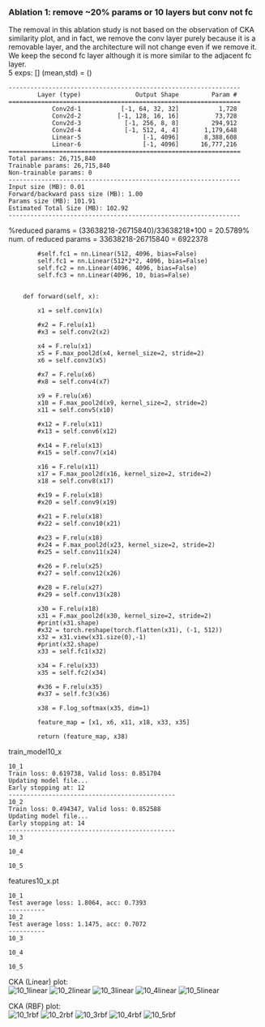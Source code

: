 ### Ablation 1: remove ~20% params or 10 layers but conv not fc
The removal in this ablation study is not based on the observation of CKA similarity plot, and in fact, we remove the conv layer purely because it is a removable layer, and the architecture will not change even if we remove it. We keep the second fc layer although it is more similar to the adjacent fc layer. <br>
5 exps: [] (mean,std) = ()
```
----------------------------------------------------------------
        Layer (type)               Output Shape         Param #
================================================================
            Conv2d-1           [-1, 64, 32, 32]           1,728
            Conv2d-2          [-1, 128, 16, 16]          73,728
            Conv2d-3            [-1, 256, 8, 8]         294,912
            Conv2d-4            [-1, 512, 4, 4]       1,179,648
            Linear-5                 [-1, 4096]       8,388,608
            Linear-6                 [-1, 4096]      16,777,216
================================================================
Total params: 26,715,840
Trainable params: 26,715,840
Non-trainable params: 0
----------------------------------------------------------------
Input size (MB): 0.01
Forward/backward pass size (MB): 1.00
Params size (MB): 101.91
Estimated Total Size (MB): 102.92
----------------------------------------------------------------
```
%reduced params = (33638218-26715840)/33638218\*100 = 20.5789% <br>
num. of reduced params = 33638218-26715840 = 6922378
```
        #self.fc1 = nn.Linear(512, 4096, bias=False)
        self.fc1 = nn.Linear(512*2*2, 4096, bias=False)
        self.fc2 = nn.Linear(4096, 4096, bias=False)
        self.fc3 = nn.Linear(4096, 10, bias=False)
        
        
    def forward(self, x):
        
        x1 = self.conv1(x)
        
        #x2 = F.relu(x1)
        #x3 = self.conv2(x2)
        
        x4 = F.relu(x1)
        x5 = F.max_pool2d(x4, kernel_size=2, stride=2)
        x6 = self.conv3(x5)
        
        #x7 = F.relu(x6)
        #x8 = self.conv4(x7)
        
        x9 = F.relu(x6)
        x10 = F.max_pool2d(x9, kernel_size=2, stride=2)
        x11 = self.conv5(x10)
        
        #x12 = F.relu(x11)
        #x13 = self.conv6(x12)
        
        #x14 = F.relu(x13)
        #x15 = self.conv7(x14)
        
        x16 = F.relu(x11)
        x17 = F.max_pool2d(x16, kernel_size=2, stride=2)
        x18 = self.conv8(x17)
        
        #x19 = F.relu(x18)
        #x20 = self.conv9(x19)
        
        #x21 = F.relu(x18)
        #x22 = self.conv10(x21)
        
        #x23 = F.relu(x18)
        #x24 = F.max_pool2d(x23, kernel_size=2, stride=2)
        #x25 = self.conv11(x24)
        
        #x26 = F.relu(x25)
        #x27 = self.conv12(x26)
        
        #x28 = F.relu(x27)
        #x29 = self.conv13(x28)
        
        x30 = F.relu(x18)
        x31 = F.max_pool2d(x30, kernel_size=2, stride=2)
        #print(x31.shape)
        #x32 = torch.reshape(torch.flatten(x31), (-1, 512))
        x32 = x31.view(x31.size(0),-1)
        #print(x32.shape)
        x33 = self.fc1(x32)
        
        x34 = F.relu(x33)
        x35 = self.fc2(x34)
        
        #x36 = F.relu(x35)
        #x37 = self.fc3(x36)
        
        x38 = F.log_softmax(x35, dim=1)
        
        feature_map = [x1, x6, x11, x18, x33, x35]
        
        return (feature_map, x38)
```
train_model10_x
```
10_1
Train loss: 0.619738, Valid loss: 0.851704
Updating model file...
Early stopping at: 12
----------------------------------------------
10_2
Train loss: 0.494347, Valid loss: 0.852588
Updating model file...
Early stopping at: 14
----------------------------------------------
10_3

10_4

10_5

```
features10_x.pt
```
10_1
Test average loss: 1.8064, acc: 0.7393
----------
10_2
Test average loss: 1.1475, acc: 0.7072
----------
10_3

10_4

10_5

```
CKA (Linear) plot:<br>
![10_1linear](10_1linear.png) ![10_2linear](10_2linear.png) ![10_3linear](10_3linear.png) ![10_4linear](10_4linear.png) ![10_5linear](10_5linear.png)

CKA (RBF) plot:<br>
![10_1rbf](10_1rbf.png) ![10_2rbf](10_2rbf.png) ![10_3rbf](10_3rbf.png) ![10_4rbf](10_4rbf.png) ![10_5rbf](10_5rbf.png)
